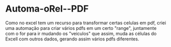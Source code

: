# Automa-oRel--PDF
Como no excel tem um recurso para transformar certas celulas em pdf, criei uma automação para criar vários pdfs em um certo "range", juntamente com o for para ir mudando os "veiculos" que assim, muda as células do Excell com outros dados, gerando assim vários pdfs diferentes.
